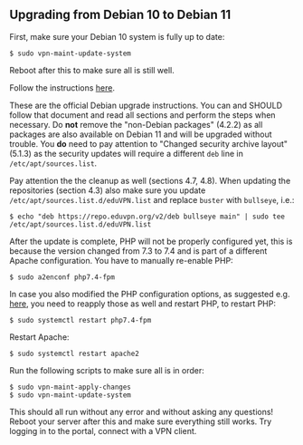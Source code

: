 ## Upgrading from Debian 10 to Debian 11

First, make sure your Debian 10 system is fully up to date:

```
$ sudo vpn-maint-update-system
```
    
Reboot after this to make sure all is still well.
    
Follow the instructions 
[here](https://www.debian.org/releases/bullseye/amd64/release-notes/ch-upgrading.en.html). 

These are the official Debian upgrade instructions. You can and SHOULD follow 
that document and read all sections and perform the steps when necessary. Do 
**not** remove the "non-Debian packages" (4.2.2) as all packages are also 
available on Debian 11 and will be upgraded without trouble. You **do** need to
pay attention to "Changed security archive layout" (5.1.3) as the security 
updates will require a different `deb` line in `/etc/apt/sources.list`.

Pay attention the the cleanup as well (sections 4.7, 4.8). When updating the 
repositories (section 4.3) also make sure you update 
`/etc/apt/sources.list.d/eduVPN.list` and replace `buster` with `bullseye`, 
i.e.:

```
$ echo "deb https://repo.eduvpn.org/v2/deb bullseye main" | sudo tee /etc/apt/sources.list.d/eduVPN.list
```

After the update is complete, PHP will not be properly configured yet, this is 
because the version changed from 7.3 to 7.4 and is part of a different Apache
configuration. You have to manually re-enable PHP:

```
$ sudo a2enconf php7.4-fpm
```

In case you also modified the PHP configuration options, as suggested e.g. 
[here](DEPLOY_DEBIAN.md#php), you need to reapply those as well and restart 
PHP, to restart PHP:

```
$ sudo systemctl restart php7.4-fpm
```

Restart Apache:

```
$ sudo systemctl restart apache2
```

Run the following scripts to make sure all is in order:

```
$ sudo vpn-maint-apply-changes
$ sudo vpn-maint-update-system
```

This should all run without any error and without asking any questions! Reboot 
your server after this and make sure everything still works. Try logging in to 
the portal, connect with a VPN client.
